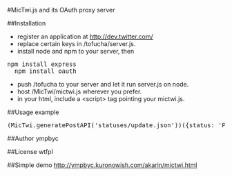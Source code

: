 #MicTwi.js and its OAuth proxy server

##Installation
* register an application at http://dev.twitter.com/
* replace certain keys in /tofucha/server.js.
* install node and npm to your server, then
<pre>npm install express
  npm install oauth </pre>

* push /tofucha to your server and let it run server.js on node.
* host /MicTwi/mictwi.js wherever you prefer.
* in your html, include a &lt;script&gt; tag pointing your mictwi.js.

##Usage example
<pre>(MicTwi.generatePostAPI('statuses/update.json'))({status: 'Posting via MicTwi'}, function(json){alert(json)});</pre>

##Author
ympbyc

##License
wtfpl

##Simple demo
http://ympbyc.kuronowish.com/akarin/mictwi.html
